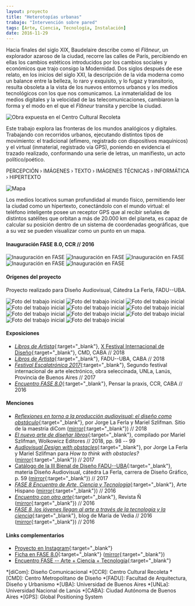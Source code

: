 ```yaml
---
layout: proyecto
title: "Heterotopías urbanas"
trabajo: "Intervención sobre pared"
tags: [Arte, Ciencia, Tecnología, Instalación]
date: 2016-11-29
---
```


Hacia finales del siglo XIX, Baudelaire describe como el *Flâneur*, un explorador azaroso de la ciudad, recorre las calles de París, percibiendo en ellas los cambios estéticos introducidos por los cambios sociales y económicos que trajo consigo la Modernidad. Dos siglos después de ese relato, en los inicios del siglo XXI, la descripción de la vida moderna como un balance entre la belleza, lo raro y exquisito, y lo fugaz y transitorio, resulta obsoleta a la vista de los nuevos entornos urbanos y los medios tecnológicos con los que nos comunicamos. La inmaterialidad de los medios digitales y la velocidad de las telecomunicaciones, cambiaron la forma y el modo en el que el *Flâneur* transita y percibe la ciudad.  

<img src="{{ site.baseurl }}/img/2016_heterotopías-1.jpg" alt="Obra expuesta en el Centro Cultural Recoleta" />

Este trabajo explora las fronteras de los mundos analógicos y digitales. Trabajando con recorridos urbanos, ejecutando distintos tipos de movimiento: el tradicional (efímero, registrado con dispositivos maquínicos) y el virtual (inmaterial, registrado vía GPS), poniendo en evidencia el trazado realizado, conformando una serie de letras, un manifiesto, un acto político/poético.  

PERCEPCIÓN  ›  IMÁGENES  ›  TEXTO  ›  IMÁGENES TÉCNICAS  ›  INFORMÁTICA  ›  HIPERTEXTO

<img src="{{ site.baseurl }}/img/2016_heterotopías-mapa.png" alt="Mapa" />

Los medios locativos suman profundidad al mundo físico, permitiendo leer la ciudad como un hipertexto, conectándolo con el mundo virtual: el teléfono inteligente posee un receptor GPS que al recibir señales de distintos satélites que orbitan a más de 20.000 km del planeta, es capaz de calcular su posición dentro de un sistema de coordenadas geográficas, que a su vez se pueden visualizar como un punto en un mapa.  

#### Inauguración FASE 8.0, CCR // 2016

<div class="carousel">
    <img src="{{ site.baseurl }}/img/2016_heterotopías-3.jpg" alt="Inauguración en FASE" />
    <img src="{{ site.baseurl }}/img/2016_heterotopías-4.jpg" alt="Inauguración en FASE" />
    <img src="{{ site.baseurl }}/img/2016_heterotopías-5.jpg" alt="Inauguración en FASE" />
    <img src="{{ site.baseurl }}/img/2016_heterotopías-6.jpg" alt="Inauguración en FASE" />
    <img src="{{ site.baseurl }}/img/2016_heterotopías-7.jpg" alt="Inauguración en FASE" />
</div>

#### Orígenes del proyecto
Proyecto realizado para Diseño Audiovisual, Cátedra La Ferla, FADU--UBA.

<div class="carousel">
    <img src="{{ site.baseurl }}/img/2016_heterotopías-proceso-02.jpg" alt="Foto del trabajo inicial" />
    <img src="{{ site.baseurl }}/img/2016_heterotopías-proceso-03.jpg" alt="Foto del trabajo inicial" />
    <img src="{{ site.baseurl }}/img/2016_heterotopías-proceso-04.jpg" alt="Foto del trabajo inicial" />
    <img src="{{ site.baseurl }}/img/2016_heterotopías-proceso-05.jpg" alt="Foto del trabajo inicial" />
    <img src="{{ site.baseurl }}/img/2016_heterotopías-proceso-06.jpg" alt="Foto del trabajo inicial" />
    <img src="{{ site.baseurl }}/img/2016_heterotopías-proceso-08.jpg" alt="Foto del trabajo inicial" />
    <img src="{{ site.baseurl }}/img/2016_heterotopías-proceso-09.jpg" alt="Foto del trabajo inicial" />
    <img src="{{ site.baseurl }}/img/2016_heterotopías-proceso-10.jpg" alt="Foto del trabajo inicial" />
    <img src="{{ site.baseurl }}/img/2016_heterotopías-proceso-11.jpg" alt="Foto del trabajo inicial" />
    <img src="{{ site.baseurl }}/img/2016_heterotopías-proceso-12.jpg" alt="Foto del trabajo inicial" />
    <img src="{{ site.baseurl }}/img/2016_heterotopías-proceso-13.jpg" alt="Foto del trabajo inicial" />
</div>

#### Exposiciones
- [*Libros de Artista*](https://www.facebook.com/expolibrosdeartista/){:target="_blank"}, [X Festival Internacional de Diseño](http://www.buenosaires.gob.ar/cmd/fid){:target="_blank"}, CMD, CABA // 2018
- [*Libros de Artista*](https://www.instagram.com/expolibrosdeartista/){:target="_blank"}, FADU--UBA, CABA // 2018
- [*Festival Escalatrónica 2017*](http://www.unla.edu.ar/index.php/escalatronica/){:target="_blank"}, Segundo festival internacional de arte electrónico, obra seleccinada, UNLa, Lanús, Provincia de Buenos Aires // 2017
- [*Encuentro FASE 8.0*](https://web.facebook.com/EncuentroFASE/){:target="_blank"}, Pensar la praxis, CCR, CABA // 2016

#### Menciones
- [*Reflexiones en torno a la producción audiovisual: el diseño como obstáculo*](https://maestriadicom.org/articulos/reflexiones-en-torno-a-la-produccion-audiovisual-el-diseno-como-obstaculo/){:target="_blank"}, por Jorge La Ferla y Mariel Szlifman. Sitio de la maestría diCom ([mirror](https://web.archive.org/web/20180520215528/https://maestriadicom.org/articulos/reflexiones-en-torno-a-la-produccion-audiovisual-el-diseno-como-obstaculo/){:target="_blank"}) // 2018
- [*El nuevo arte de diseñar libros*](https://wolkowiczeditores.com.ar/product/arte-diseniar-libros/){:target="_blank"}, compilado por Mariel Szlifman, Wolkowicz Editores // 2018, pp. 98 -- 99
- [*Audiovisual Design with obstacles*](http://htwo.org/2017/08/15/laferla-szlifman/){:target="_blank"}, por Jorge La Ferla y Mariel Szlifman para *How to think with obstacles?* ([mirror](https://web.archive.org/web/20180105203413/http://htwo.org/2017/08/15/laferla-szlifman/){:target="_blank"}) // 2017
- [Catálogo de la III Bienal de Diseño FADU--UBA](https://docs.wixstatic.com/ugd/d57c39_9092016a3b6f4af0afa927d5d9998915.pdf){:target="_blank"}, materia Diseño Audiovisual, cátedra La Ferla, carrera de Diseño Gráfico, p. 59 ([mirror](https://web.archive.org/web/20181010023830/https://docs.wixstatic.com/ugd/d57c39_9092016a3b6f4af0afa927d5d9998915.pdf){:target="_blank"}) // 2017
- [*FASE 8 Encuentro de Arte, Ciencia y Tecnología*](http://artehispano.com.ar/FASE8_Encuentro_de_Arte_Ciencia_y_Tecnologia.html){:target="_blank"}, Arte Hispano ([mirror](https://web.archive.org/web/20180520215645/http://artehispano.com.ar/FASE8_Encuentro_de_Arte_Ciencia_y_Tecnologia.html){:target="_blank"}) // 2016
- [*Encuentro con otro arte*](http://www.clarin.com/arte/encuentro-arte_0_Hy-PlNkSg.html){:target="_blank"}, Revista Ñ ([mirror](https://web.archive.org/web/20170904011746/https://www.clarin.com/arte/encuentro-arte_0_Hy-PlNkSg.html){:target="_blank"}) // 2016
- [*FASE 8, los jóvenes llegan al arte a través de la tecnología y la ciencia*](http://blog.mariadevedia.net/fase-8-los-jovenes-llegan-al-arte-traves-la-tecnologia-la-ciencia/){:target="_blank"}, blog de María de Vedia // 2016 ([mirror](https://web.archive.org/web/20170904011915/http://blog.mariadevedia.net/fase-8-los-jovenes-llegan-al-arte-traves-la-tecnologia-la-ciencia/){:target="_blank"}) // 2016

#### Links complementarios
- [Proyecto en Instagram](https://www.instagram.com/heterotopias.urbanas/){:target="_blank"}
- [Ficha en FASE 8.0](http://encuentrofase.com.ar/node/97){:target="_blank"} ([mirror](https://web.archive.org/web/20161220010941/http://encuentrofase.com.ar/node/97){:target="_blank"})
- [Encuentro FASE -- Arte + Ciencia + Tecnología](http://encuentrofase.com.ar){:target="_blank"}

*[diCom]: Diseño Comunicacional
*[CCR]: Centro Cultural Recoleta
*[CMD]: Centro Metropolitano de Diseño
*[FADU]: Facultad de Arquitectura, Diseño y Urbanismo
*[UBA]: Universidad de Buenos Aires
*[UNLa]: Universidad Nacional de Lanús
*[CABA]: Ciudad Autónoma de Buenos Aires
*[GPS]: Global Positioning System
